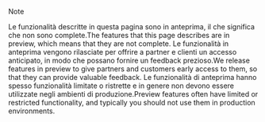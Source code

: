 > [!Note]
> <span data-ttu-id="1d751-101">Le funzionalità descritte in questa pagina sono in anteprima, il che significa che non sono complete.</span><span class="sxs-lookup"><span data-stu-id="1d751-101">The features that this page describes are in preview, which means that they are not complete.</span></span> <span data-ttu-id="1d751-102">Le funzionalità in anteprima vengono rilasciate per offrire a partner e clienti un accesso anticipato, in modo che possano fornire un feedback prezioso.</span><span class="sxs-lookup"><span data-stu-id="1d751-102">We release features in preview to give partners and customers early access to them, so that they can provide valuable feedback.</span></span> <span data-ttu-id="1d751-103">Le funzionalità di anteprima hanno spesso funzionalità limitate o ristrette e in genere non devono essere utilizzate negli ambienti di produzione.</span><span class="sxs-lookup"><span data-stu-id="1d751-103">Preview features often have limited or restricted functionality, and typically you should not use them in production environments.</span></span>